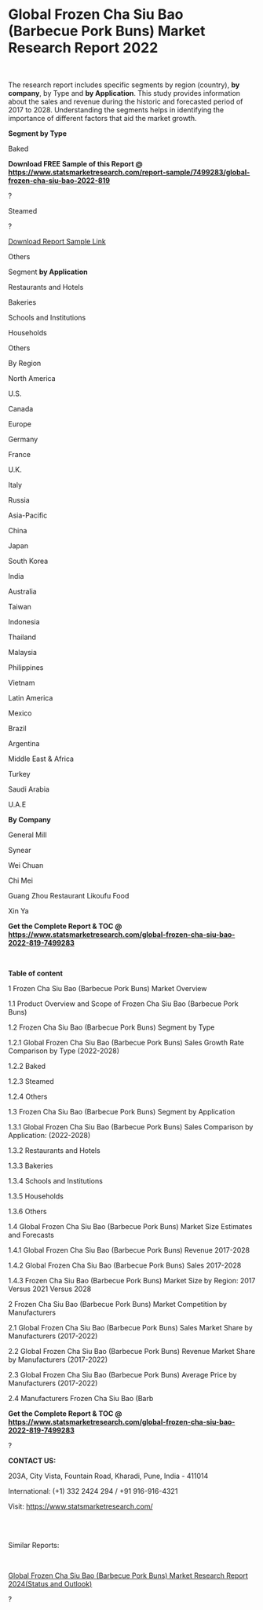 <h1>Global Frozen Cha Siu Bao (Barbecue Pork Buns) Market Research Report 2022</h1><br/><p>The research report includes specific segments by region (country), <strong>by company</strong>, by Type and <strong>by Application</strong>. This study provides information about the sales and revenue during the historic and forecasted period of 2017 to 2028. Understanding the segments helps in identifying the importance of different factors that aid the market growth.</p>
 
 
 
 <p><strong>Segment by Type</strong></p>
 
 
 
 <p>Baked</p>
 
 
 
 <div><b>Download FREE Sample of this Report @ <a href="https://www.statsmarketresearch.com/download-free-sample/7499283/global-frozen-cha-siu-bao-2022-819">https://www.statsmarketresearch.com/report-sample/7499283/global-frozen-cha-siu-bao-2022-819</a></b></div>
 
 
 
 <p>? </p>
 
 
 
 <p>Steamed</p>
 
 
 
 <p>? </p>
 
 
 
 <p><a href="https://www.statsmarketresearch.com/download-free-sample/7499283/global-frozen-cha-siu-bao-2022-819">Download Report Sample Link</a></p>
 
 
 
 <p>Others</p>
 
 
 
 <p>Segment <strong>by Application</strong></p>
 
 
 
 <p>Restaurants and Hotels</p>
 
 
 
 <p>Bakeries</p>
 
 
 
 <p>Schools and Institutions</p>
 
 
 
 <p>Households</p>
 
 
 
 <p>Others</p>
 
 
 
 <p>By Region</p>
 
 
 
 <p>North America</p>
 
 
 
 <p>U.S.</p>
 
 
 
 <p>Canada</p>
 
 
 
 <p>Europe</p>
 
 
 
 <p>Germany</p>
 
 
 
 <p>France</p>
 
 
 
 <p>U.K.</p>
 
 
 
 <p>Italy</p>
 
 
 
 <p>Russia</p>
 
 
 
 <p>Asia-Pacific</p>
 
 
 
 <p>China</p>
 
 
 
 <p>Japan</p>
 
 
 
 <p>South Korea</p>
 
 
 
 <p>India</p>
 
 
 
 <p>Australia</p>
 
 
 
 <p>Taiwan</p>
 
 
 
 <p>Indonesia</p>
 
 
 
 <p>Thailand</p>
 
 
 
 <p>Malaysia</p>
 
 
 
 <p>Philippines</p>
 
 
 
 <p>Vietnam</p>
 
 
 
 <p>Latin America</p>
 
 
 
 <p>Mexico</p>
 
 
 
 <p>Brazil</p>
 
 
 
 <p>Argentina</p>
 
 
 
 <p>Middle East & Africa</p>
 
 
 
 <p>Turkey</p>
 
 
 
 <p>Saudi Arabia</p>
 
 
 
 <p>U.A.E</p>
 
 
 
 <p><strong>By Company</strong></p>
 
 
 
 <p>General Mill</p>
 
 
 
 <p>Synear</p>
 
 
 
 <p>Wei Chuan</p>
 
 
 
 <p>Chi Mei</p>
 
 
 
 <p>Guang Zhou Restaurant Likoufu Food</p>
 
 
 
 <p>Xin Ya</p>
 
 
 
 <div><b>Get the Complete Report & TOC @ <a href="https://www.statsmarketresearch.com/global-frozen-cha-siu-bao-2022-819-7499283">https://www.statsmarketresearch.com/global-frozen-cha-siu-bao-2022-819-7499283</a></b></div>
 
 
 
 <p><br />
 
 <b>Table of content</b></p>
 
 
 
 <p>1 Frozen Cha Siu Bao (Barbecue Pork Buns) Market Overview<br />
 
 1.1 Product Overview and Scope of Frozen Cha Siu Bao (Barbecue Pork Buns)<br />
 
 1.2 Frozen Cha Siu Bao (Barbecue Pork Buns) Segment by Type<br />
 
 1.2.1 Global Frozen Cha Siu Bao (Barbecue Pork Buns) Sales Growth Rate Comparison by Type (2022-2028)<br />
 
 1.2.2 Baked<br />
 
 1.2.3 Steamed<br />
 
 1.2.4 Others<br />
 
 1.3 Frozen Cha Siu Bao (Barbecue Pork Buns) Segment by Application<br />
 
 1.3.1 Global Frozen Cha Siu Bao (Barbecue Pork Buns) Sales Comparison by Application: (2022-2028)<br />
 
 1.3.2 Restaurants and Hotels<br />
 
 1.3.3 Bakeries<br />
 
 1.3.4 Schools and Institutions<br />
 
 1.3.5 Households<br />
 
 1.3.6 Others<br />
 
 1.4 Global Frozen Cha Siu Bao (Barbecue Pork Buns) Market Size Estimates and Forecasts<br />
 
 1.4.1 Global Frozen Cha Siu Bao (Barbecue Pork Buns) Revenue 2017-2028<br />
 
 1.4.2 Global Frozen Cha Siu Bao (Barbecue Pork Buns) Sales 2017-2028<br />
 
 1.4.3 Frozen Cha Siu Bao (Barbecue Pork Buns) Market Size by Region: 2017 Versus 2021 Versus 2028<br />
 
 2 Frozen Cha Siu Bao (Barbecue Pork Buns) Market Competition by Manufacturers<br />
 
 2.1 Global Frozen Cha Siu Bao (Barbecue Pork Buns) Sales Market Share by Manufacturers (2017-2022)<br />
 
 2.2 Global Frozen Cha Siu Bao (Barbecue Pork Buns) Revenue Market Share by Manufacturers (2017-2022)<br />
 
 2.3 Global Frozen Cha Siu Bao (Barbecue Pork Buns) Average Price by Manufacturers (2017-2022)<br />
 
 2.4 Manufacturers Frozen Cha Siu Bao (Barb</p>
 
 
 
 <div><b>Get the Complete Report & TOC @ <a href="https://www.statsmarketresearch.com/global-frozen-cha-siu-bao-2022-819-7499283">https://www.statsmarketresearch.com/global-frozen-cha-siu-bao-2022-819-7499283</a></b></div>
 
 
 
 <p>? </p>
 
 
 
 <p><b>CONTACT US:</b><br />
 
 203A, City Vista, Fountain Road, Kharadi, Pune, India - 411014<br />
 
 International: (+1) 332 2424 294 / +91 916-916-4321<br />
 
 Visit: <a href="https://www.statsmarketresearch.com/">https://www.statsmarketresearch.com/</a><br />
 
 <br />
 
 <br />
 
 Similar Reports:<br />
 
 <br />
 
 <a href="https://www.statsmarketresearch.com/global-frozen-cha-siu-bao-2024-656-7988797">Global Frozen Cha Siu Bao (Barbecue Pork Buns) Market Research Report 2024(Status and Outlook)</a><br />
 
 ? </p>